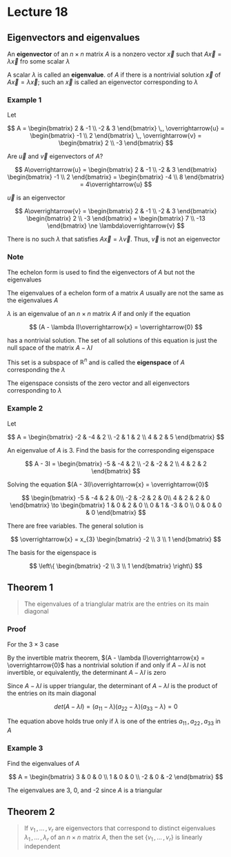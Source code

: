 # Lecture 18

## Eigenvectors and eigenvalues

An **eigenvector** of an $n \times n$ matrix $A$ is a nonzero vector $\overrightarrow{x}$ such that $A\overrightarrow{x} = \lambda\overrightarrow{x}$ fro some scalar $\lambda$

A scalar $\lambda$ is called an **eigenvalue**. of $A$ if there is a nontrivial solution $\overrightarrow{x}$ of $A\overrightarrow{x} = \lambda\overrightarrow{x}$; such an $\overrightarrow{x}$ is called an eigenvector corresponding to $\lambda$ 

### Example 1

Let 

$$
	A = \begin{bmatrix}
		2 & -1 \\
		-2 & 3
	\end{bmatrix}
	\,,
	\overrightarrow{u} = \begin{bmatrix}
		-1 \\ 2
	\end{bmatrix}
	\,,
	\overrightarrow{v} = \begin{bmatrix}
		2 \\ -3
	\end{bmatrix}
$$

Are $\overrightarrow{u}$ and $\overrightarrow{v}$ eigenvectors of $A$?

$$
	A\overrightarrow{u} = \begin{bmatrix}
		2 & -1 \\
		-2 & 3
	\end{bmatrix}
	\begin{bmatrix}
		-1 \\ 2
	\end{bmatrix}
	= \begin{bmatrix}
		-4 \\ 8
	\end{bmatrix} = 4\overrightarrow{u}
$$

$\overrightarrow{u}$ is an eigenvector

$$
	A\overrightarrow{v} = \begin{bmatrix}
		2 & -1 \\
		-2 & 3
	\end{bmatrix}
	\begin{bmatrix}
		2 \\ -3
	\end{bmatrix}
	= \begin{bmatrix}
		7 \\ -13
	\end{bmatrix}
	\ne \lambda\overrightarrow{v}
$$

There is no such $\lambda$ that satisfies $A\overrightarrow{x} = \lambda\overrightarrow{v}$. Thus, $\overrightarrow{v}$ is not an eigenvector


### Note

The echelon form is used to find the eigenvectors of $A$ but not the eigenvalues

The eigenvalues of a echelon form of a matrix $A$ usually are not the same as the eigenvalues $A$

$\lambda$ is an eigenvalue of an $n \times n$ matrix $A$ if and only if the equation 

$$
	(A - \lambda I)\overrightarrow{x} = \overrightarrow{0}
$$

has a nontrivial solution. The set of all solutions of this equation is just the null space of the matrix $A - \lambda I$

This set is a subspace of $\mathbb{R}^{n}$ and is called the **eigenspace** of $A$ corresponding the $\lambda$

The eigenspace consists of the zero vector and all eigenvectors corresponding to $\lambda$

### Example 2

Let

$$
	A = \begin{bmatrix}
		-2 & -4 & 2 \\
		-2 & 1 & 2 \\
		4 & 2 & 5
	\end{bmatrix}
$$

An eigenvalue of $A$ is 3. Find the basis for the corresponding eigenspace

$$
	A - 3I = \begin{bmatrix}
		-5 & -4 & 2 \\
		-2 & -2 & 2 \\
		4 & 2 & 2
	\end{bmatrix}
$$

Solving the equation $(A - 3I)\overrightarrow{x} = \overrightarrow{0}$ 

$$
	\begin{bmatrix}
		-5 & -4 & 2 & 0\\
		-2 & -2 & 2 & 0\\
		4 & 2 & 2 & 0
	\end{bmatrix}
	\to
	\begin{bmatrix}
		1 & 0 & 2 & 0 \\
		0 & 1 & -3 & 0 \\
		0 & 0 & 0 & 0
	\end{bmatrix}
$$

There are free variables. The general solution is

$$
	\overrightarrow{x} = x_{3} \begin{bmatrix}
		-2 \\ 3 \\ 1
	\end{bmatrix}
$$

The basis for the eigenspace is 

$$
	\left\{
		\begin{bmatrix}
			-2 \\ 3 \\ 1
		\end{bmatrix}
	\right\}
$$


## Theorem 1

> The eigenvalues of a trianglular matrix are the entries on its main diagonal

### Proof

For the $3 \times 3$ case

By the invertible matrix theorem, $(A - \lambda I)\overrightarrow{x} = \overrightarrow{0}$ has a nontrivial solution if and only if $A - \lambda I$ is not invertible, or equivalently, the determinant $A - \lambda I$ is zero

Since $A - \lambda I$ is upper triangular, the determinant of $A - \lambda I$ is the product of the entries on its main diagonal

$$
	det(A - \lambda I) = 
	(a_{11} - \lambda)
	(a_{22} - \lambda)
	(a_{33} - \lambda) 
	= 0
$$

The equation above holds true only if $\lambda$ is one of the entries $a_{11} \,, a_{22} \,, a_{33}$ in $A$

### Example 3

Find the eigenvalues of $A$

$$
	A = \begin{bmatrix}
		3 & 0 & 0 \\
		1 & 0 & 0 \\
		-2 & 0 & -2
	\end{bmatrix}
$$

The eigenvalues are 3, 0, and -2 since $A$ is a triangular

## Theorem 2

> If $v_{1} \,, \dots \,, v_{r}$ are eigenvectors that correspond to distinct eigenvalues $\lambda_{1}\,, \dots \,, \lambda_{r}$ of an $n \times n$ matrix $A$, then the set $\{v_{1} \,, \dots \,, v_{r} \}$ is linearly independent

